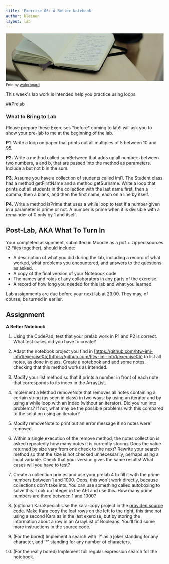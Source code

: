 ```yaml
---
title: 'Exercise 05: A Better Notebook'
author: kleinen
layout: lab
---
```



![Notebook](../images/notebook-6783298985.jpg)
<small class = "float-right">Foto by [waferboard](http://www.flickr.com/photos/waferboard/6783298985)</small>

This week's lab work is intended help you practice using loops.

##Prelab


### What to Bring to Lab

<span class = "attention">Please prepare these Exercises \*before\* coming to lab!I will ask you to show your pre-lab to me at the beginning of the lab.
</span>

**P1**. Write a loop on paper that prints out all multiples of 5 between 10 and 95.

**P2.** Write a method called sumBetween that adds up all numbers between two numbers, a and b, that are passed into the method as parameters. Include a but not b in the sum.

**P3.** Assume you have a collection of students called imi1. The Student class has a method getFirstName and a method getSurname. Write a loop that prints out all students in the collection with the last name first, then a comma, then a blank, and then the first name, each on a line by itself.

**P4.** Write a method isPrime that uses a while loop to test if a number given in a parameter is prime or not. A number is prime when it is divisible with a remainder of 0 only by 1 and itself.

## Post-Lab, AKA  What To Turn In

Your completed assignment, submitted in Moodle as a pdf + zipped sources (2 Files together),
should include:

- A description of what you did during the lab, including a record of what worked, what problems you encountered, and answers to the questions as asked.
- A copy of the final version of your Notebook code
- The names and roles of any collaborators in any parts of the exercise.
- A record of how long you needed for this lab and what you learned.

Lab assignments are due before your next lab at 23.00. They may, of course, be turned in earlier.

## Assignment

**A Better Notebook**

1. Using the CodePad, test that your prelab work in P1 and P2 is correct. What test cases did you have to create?
1. Adapt the notebook project you find in  [https://github.com/htw-imi-info1/exercise05](https://github.com/htw-imi-info1/exercise05) to list all notes, as done in class. Create a notebook and add some notes, checking that this method works as intended.
1. Modify your list method so that it prints a number in front of each note that corresponds to its index in the ArrayList.
1. Implement a Method removeNote that removes all notes containing a certain string (as seen in class) in two ways: by using an iterator and by using a while loop with an index (without an iterator). Did you run into problems? If not, what may be the possible problems with this compared to the solution using an iterator?
1. Modify removeNote to print out an error message if no notes were removed.
1. Within a single execution of the remove method, the notes collection is asked repeatedly how many notes it is currently storing. Does the value returned by size vary from one check to the next? Rewrite your search method so that the size is not checked unnecessarily, perhaps using a local variable. Check that your version gives the same results! What cases will you have to test?
1. Create a collection primes and use your prelab 4 to fill it with the prime numbers between 1 and 1000. Oops, this won't work directly, because collections don't take ints. You can use something called autoboxing to solve this. Look up Integer in the API and use this. How many prime numbers are there between 1 and 1000?

1. (optional) KaraSpecial: Use the kara-copy project in the [provided source code](https://github.com/htw-imi-info1/exercise05). Make Kara copy the leaf rows on the left to the right, this time not using a second Kara as in the last exercise, but by storing the information about a row in an ArrayList of Booleans. You'll find some more instructions in the source code.
1. (For the bored) Implement a search with '?' as a joker standing for any character, and '\*' standing for any number of characters.
1. (For the really bored) Implement full regular expression search for the notebook.
